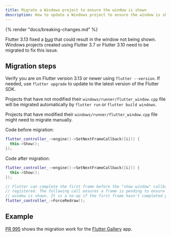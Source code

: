 ```yaml
---
title: Migrate a Windows project to ensure the window is shown
description: How to update a Windows project to ensure the window is shown
---
```


{% render "docs/breaking-changes.md" %}

Flutter 3.13 fixed a [bug][] that could result in the window not being shown.
Windows projects created using Flutter 3.7 or Flutter 3.10 need to be migrated
to fix this issue.

[bug]: {{site.repo.flutter}}/issues/119415

## Migration steps

Verify you are on Flutter version 3.13 or newer using `flutter --version`.
If needed, use `flutter upgrade` to update to the latest version of the
Flutter SDK.

Projects that have not modified their `windows/runner/flutter_window.cpp` file
will be migrated automatically by `flutter run` or `flutter build windows`.

Projects that have modified their `windows/runner/flutter_window.cpp` file might
need to migrate manually.

Code before migration:

```cpp
flutter_controller_->engine()->SetNextFrameCallback([&]() {
  this->Show();
});
```

Code after migration:

```cpp
flutter_controller_->engine()->SetNextFrameCallback([&]() {
  this->Show();
});

// Flutter can complete the first frame before the "show window" callback is
// registered. The following call ensures a frame is pending to ensure the
// window is shown. It is a no-op if the first frame hasn't completed yet.
flutter_controller_->ForceRedraw();
```

## Example

[PR 995][] shows the migration work for the
[Flutter Gallery][] app.

[PR 995]: {{site.repo.gallery-archive}}/pull/995/files
[Flutter Gallery]: {{site.gallery-archive}}
